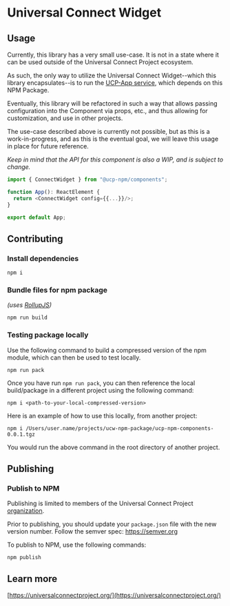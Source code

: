 # Universal Connect Widget

## Usage
Currently, this library has a very small use-case. It is not in a state where 
it can be used outside of the Universal Connect Project ecosystem. 

As such, the only way to utilize the Universal Connect Widget--which this 
library encapsulates--is to run the [UCP-App service](https://github.com/Universal-Connect-Project/ucw-app),
which depends on this NPM Package.

Eventually, this library will be refactored in such a way that allows passing configuration
into the Component via props, etc., and thus allowing for customization, and use in other projects. 

The use-case described above is currently not possible, but as this is a work-in-progress, and as this is 
the eventual goal, we will leave this usage in place for future reference.

_Keep in mind that the API for this component is also a WIP, and is subject to change._
```typescript jsx
import { ConnectWidget } from "@ucp-npm/components";

function App(): ReactElement {
  return <ConnectWidget config={{...}}/>;
}

export default App;
```

## Contributing
### Install dependencies
```
npm i
```

### Bundle files for npm package
_(uses [RollupJS](https://rollupjs.org/))_

```
npm run build
```

### Testing package locally 

Use the following command to build a compressed version of the npm module, which 
can then be used to test locally. 

```
npm run pack
```

Once you have run `npm run pack`, you can then reference the local build/package in 
a different project using the following command:

```
npm i <path-to-your-local-compressed-version>
```

Here is an example of how to use this locally, from another project:

```
npm i /Users/user.name/projects/ucw-npm-package/ucp-npm-components-0.0.1.tgz
```

You would run the above command in the root directory of another project.

## Publishing

### Publish to NPM
Publishing is limited to members of the Universal Connect Project [organization](https://www.npmjs.com/settings/ucp-npm/members).

Prior to publishing, you should update your `package.json` file with the new version number. Follow the semver spec: https://semver.org

To publish to NPM, use the following commands:
```
npm publish
```


## Learn more
[https://universalconnectproject.org/](https://universalconnectproject.org/)
